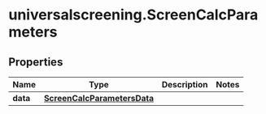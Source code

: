 # universalscreening.ScreenCalcParameters

## Properties

Name | Type | Description | Notes
------------ | ------------- | ------------- | -------------
**data** | [**ScreenCalcParametersData**](ScreenCalcParametersData.md) |  | 


